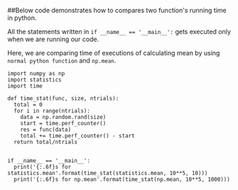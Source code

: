 ##Below code demonstrates how to compares two function's running time in python.

All the statements written in ```if __name__ == '__main__':``` gets executed only when we are running our code.

Here, we are comparing time of executions of calculating mean by using ```normal python function``` and ```np.mean```.

```
import numpy as np
import statistics
import time

def time_stat(func, size, ntrials):
  total = 0
  for i in range(ntrials):
    data = np.random.rand(size)
    start = time.perf_counter()
    res = func(data)
    total += time.perf_counter() - start
  return total/ntrials


if __name__ == '__main__':
  print('{:.6f}s for statistics.mean'.format(time_stat(statistics.mean, 10**5, 10)))
  print('{:.6f}s for np.mean'.format(time_stat(np.mean, 10**5, 1000)))
```
